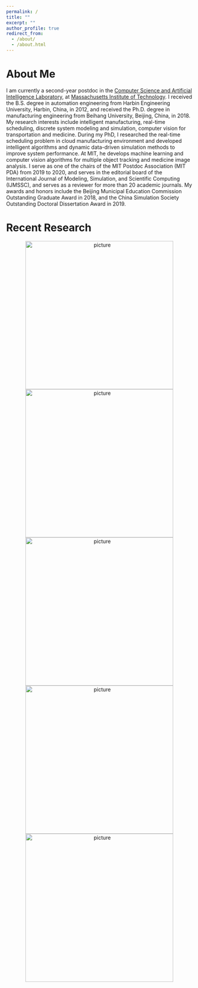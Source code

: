 ```yaml
---
permalink: /
title: ""
excerpt: ""
author_profile: true
redirect_from: 
  - /about/
  - /about.html
---
```


# About Me
I am currently a second-year postdoc in the [Computer Science and Artificial Intelligence Laboratory](https://www.csail.mit.edu/), at [Massachusetts Institute of Technology](https://www.mit.edu/). I received the B.S. degree in automation engineering from Harbin Engineering University, Harbin, China, in 2012, and received the Ph.D. degree in manufacturing engineering from Beihang University, Beijing, China, in 2018. My research interests include intelligent manufacturing, real-time scheduling, discrete system modeling and simulation, computer vision for transportation and medicine. During my PhD, I researched the real-time scheduling problem in cloud manufacturing environment and developed intelligent algorithms and dynamic data-driven simulation methods to improve system performance. At MIT, he develops machine learning and computer vision algorithms for multiple object tracking and medicine image analysis. I serve as one of the chairs of the MIT Postdoc Association (MIT PDA) from 2019 to 2020, and serves in the editorial board of the International Journal of Modeling, Simulation, and Scientific Computing (IJMSSC), and serves as a reviewer for more than 20 academic journals. My awards and honors include the Beijing Municipal Education Commission Outstanding Graduate Award in 2018, and the China Simulation Society Outstanding Doctoral Dissertation Award in 2019.

# Recent Research
<p align="center">
  <img src="https://longfei-zhou.github.io/files/TII_1.png" alt="picture" style="width: 400px;"/> 
  <img src="https://longfei-zhou.github.io/files/RCIM_1.png" alt="picture" style="width: 400px;"/> 
  <img src="https://longfei-zhou.github.io/files/IJAMT_1.png" alt="picture" style="width: 400px;"/> 
  <img src="https://longfei-zhou.github.io/files/IJCIM_1.png" alt="picture" style="width: 400px;"/> 
  <img src="https://longfei-zhou.github.io/files/EIS_1.png" alt="picture" style="width: 400px;"/> 
</p>
